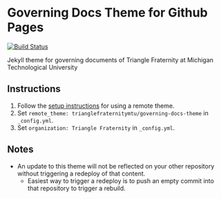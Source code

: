 # Governing Docs Theme for Github Pages
[![Build Status](https://travis-ci.org/trianglefraternitymtu/governing-docs-theme.svg?branch=master)](https://travis-ci.org/trianglefraternitymtu/governing-docs-theme)

Jekyll theme for governing documents of Triangle Fraternity at Michigan Technological University

## Instructions

1. Follow the [setup instructions](https://github.com/benbalter/jekyll-remote-theme#usage) for using a remote theme.
1. Set `remote_theme: trianglefraternitymtu/governing-docs-theme` in `_config.yml`.
1. Set `organization: Triangle Fraternity` in `_config.yml`.

## Notes

- An update to this theme will not be reflected on your other repository without triggering a redeploy of that content.
  - Easiest way to trigger a redeploy is to push an empty commit into that repository to trigger a rebuild.
